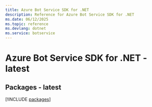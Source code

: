 ```yaml
---
title: Azure Bot Service SDK for .NET
description: Reference for Azure Bot Service SDK for .NET
ms.date: 06/12/2025
ms.topic: reference
ms.devlang: dotnet
ms.service: botservice
---
```

# Azure Bot Service SDK for .NET - latest
## Packages - latest
[!INCLUDE [packages](bot-service-index.md)]